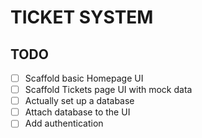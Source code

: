 # TICKET SYSTEM

## TODO

- [ ] Scaffold basic Homepage UI
- [ ] Scaffold Tickets page UI with mock data
- [ ] Actually set up a database
- [ ] Attach database to the UI
- [ ] Add authentication